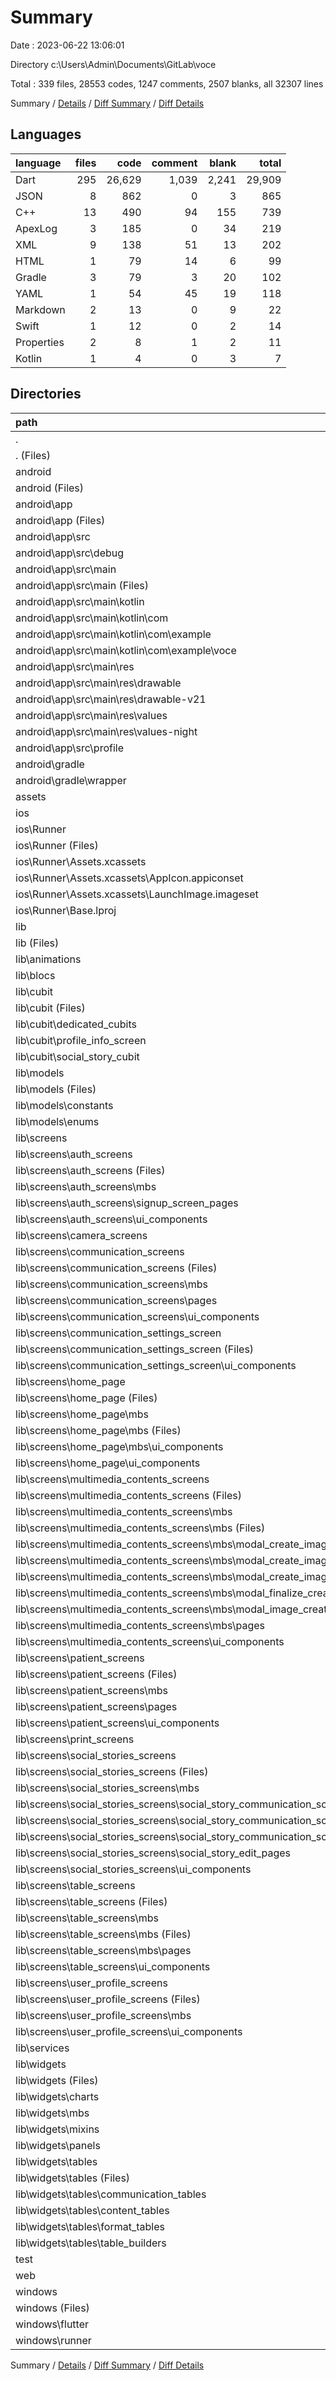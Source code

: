 # Summary

Date : 2023-06-22 13:06:01

Directory c:\\Users\\Admin\\Documents\\GitLab\\voce

Total : 339 files,  28553 codes, 1247 comments, 2507 blanks, all 32307 lines

Summary / [Details](details.md) / [Diff Summary](diff.md) / [Diff Details](diff-details.md)

## Languages
| language | files | code | comment | blank | total |
| :--- | ---: | ---: | ---: | ---: | ---: |
| Dart | 295 | 26,629 | 1,039 | 2,241 | 29,909 |
| JSON | 8 | 862 | 0 | 3 | 865 |
| C++ | 13 | 490 | 94 | 155 | 739 |
| ApexLog | 3 | 185 | 0 | 34 | 219 |
| XML | 9 | 138 | 51 | 13 | 202 |
| HTML | 1 | 79 | 14 | 6 | 99 |
| Gradle | 3 | 79 | 3 | 20 | 102 |
| YAML | 1 | 54 | 45 | 19 | 118 |
| Markdown | 2 | 13 | 0 | 9 | 22 |
| Swift | 1 | 12 | 0 | 2 | 14 |
| Properties | 2 | 8 | 1 | 2 | 11 |
| Kotlin | 1 | 4 | 0 | 3 | 7 |

## Directories
| path | files | code | comment | blank | total |
| :--- | ---: | ---: | ---: | ---: | ---: |
| . | 339 | 28,553 | 1,247 | 2,507 | 32,307 |
| . (Files) | 2 | 64 | 45 | 26 | 135 |
| android | 14 | 207 | 53 | 36 | 296 |
| android (Files) | 4 | 75 | 0 | 10 | 85 |
| android\\app | 9 | 127 | 52 | 25 | 204 |
| android\\app (Files) | 1 | 46 | 3 | 11 | 60 |
| android\\app\\src | 8 | 81 | 49 | 14 | 144 |
| android\\app\\src\\debug | 1 | 4 | 3 | 1 | 8 |
| android\\app\\src\\main | 6 | 73 | 43 | 12 | 128 |
| android\\app\\src\\main (Files) | 1 | 43 | 11 | 3 | 57 |
| android\\app\\src\\main\\kotlin | 1 | 4 | 0 | 3 | 7 |
| android\\app\\src\\main\\kotlin\\com | 1 | 4 | 0 | 3 | 7 |
| android\\app\\src\\main\\kotlin\\com\\example | 1 | 4 | 0 | 3 | 7 |
| android\\app\\src\\main\\kotlin\\com\\example\\voce | 1 | 4 | 0 | 3 | 7 |
| android\\app\\src\\main\\res | 4 | 26 | 32 | 6 | 64 |
| android\\app\\src\\main\\res\\drawable | 1 | 4 | 7 | 2 | 13 |
| android\\app\\src\\main\\res\\drawable-v21 | 1 | 4 | 7 | 2 | 13 |
| android\\app\\src\\main\\res\\values | 1 | 9 | 9 | 1 | 19 |
| android\\app\\src\\main\\res\\values-night | 1 | 9 | 9 | 1 | 19 |
| android\\app\\src\\profile | 1 | 4 | 3 | 1 | 8 |
| android\\gradle | 1 | 5 | 1 | 1 | 7 |
| android\\gradle\\wrapper | 1 | 5 | 1 | 1 | 7 |
| assets | 4 | 655 | 0 | 0 | 655 |
| ios | 7 | 222 | 2 | 9 | 233 |
| ios\\Runner | 7 | 222 | 2 | 9 | 233 |
| ios\\Runner (Files) | 2 | 13 | 0 | 3 | 16 |
| ios\\Runner\\Assets.xcassets | 3 | 148 | 0 | 4 | 152 |
| ios\\Runner\\Assets.xcassets\\AppIcon.appiconset | 1 | 122 | 0 | 1 | 123 |
| ios\\Runner\\Assets.xcassets\\LaunchImage.imageset | 2 | 26 | 0 | 3 | 29 |
| ios\\Runner\\Base.lproj | 2 | 61 | 2 | 2 | 65 |
| lib | 294 | 26,615 | 1,029 | 2,234 | 29,878 |
| lib (Files) | 1 | 41 | 1 | 4 | 46 |
| lib\\animations | 2 | 23 | 0 | 8 | 31 |
| lib\\blocs | 8 | 912 | 40 | 107 | 1,059 |
| lib\\cubit | 76 | 3,689 | 66 | 811 | 4,566 |
| lib\\cubit (Files) | 52 | 2,717 | 62 | 582 | 3,361 |
| lib\\cubit\\dedicated_cubits | 12 | 303 | 2 | 94 | 399 |
| lib\\cubit\\profile_info_screen | 2 | 50 | 0 | 16 | 66 |
| lib\\cubit\\social_story_cubit | 10 | 619 | 2 | 119 | 740 |
| lib\\models | 32 | 1,040 | 43 | 173 | 1,256 |
| lib\\models (Files) | 22 | 984 | 43 | 162 | 1,189 |
| lib\\models\\constants | 1 | 6 | 0 | 2 | 8 |
| lib\\models\\enums | 9 | 50 | 0 | 9 | 59 |
| lib\\screens | 101 | 14,464 | 689 | 641 | 15,794 |
| lib\\screens\\auth_screens | 11 | 1,533 | 13 | 73 | 1,619 |
| lib\\screens\\auth_screens (Files) | 3 | 514 | 1 | 31 | 546 |
| lib\\screens\\auth_screens\\mbs | 4 | 487 | 0 | 28 | 515 |
| lib\\screens\\auth_screens\\signup_screen_pages | 3 | 462 | 12 | 10 | 484 |
| lib\\screens\\auth_screens\\ui_components | 1 | 70 | 0 | 4 | 74 |
| lib\\screens\\camera_screens | 1 | 52 | 3 | 9 | 64 |
| lib\\screens\\communication_screens | 17 | 2,335 | 250 | 128 | 2,713 |
| lib\\screens\\communication_screens (Files) | 3 | 503 | 54 | 24 | 581 |
| lib\\screens\\communication_screens\\mbs | 3 | 478 | 2 | 22 | 502 |
| lib\\screens\\communication_screens\\pages | 4 | 543 | 142 | 37 | 722 |
| lib\\screens\\communication_screens\\ui_components | 7 | 811 | 52 | 45 | 908 |
| lib\\screens\\communication_settings_screen | 4 | 539 | 58 | 21 | 618 |
| lib\\screens\\communication_settings_screen (Files) | 1 | 85 | 0 | 5 | 90 |
| lib\\screens\\communication_settings_screen\\ui_components | 3 | 454 | 58 | 16 | 528 |
| lib\\screens\\home_page | 6 | 876 | 7 | 35 | 918 |
| lib\\screens\\home_page (Files) | 1 | 389 | 5 | 10 | 404 |
| lib\\screens\\home_page\\mbs | 3 | 347 | 2 | 17 | 366 |
| lib\\screens\\home_page\\mbs (Files) | 2 | 298 | 2 | 10 | 310 |
| lib\\screens\\home_page\\mbs\\ui_components | 1 | 49 | 0 | 7 | 56 |
| lib\\screens\\home_page\\ui_components | 2 | 140 | 0 | 8 | 148 |
| lib\\screens\\multimedia_contents_screens | 15 | 1,839 | 59 | 77 | 1,975 |
| lib\\screens\\multimedia_contents_screens (Files) | 1 | 177 | 6 | 5 | 188 |
| lib\\screens\\multimedia_contents_screens\\mbs | 9 | 1,253 | 49 | 43 | 1,345 |
| lib\\screens\\multimedia_contents_screens\\mbs (Files) | 2 | 347 | 3 | 5 | 355 |
| lib\\screens\\multimedia_contents_screens\\mbs\\modal_create_image | 3 | 371 | 41 | 19 | 431 |
| lib\\screens\\multimedia_contents_screens\\mbs\\modal_create_image (Files) | 1 | 152 | 38 | 8 | 198 |
| lib\\screens\\multimedia_contents_screens\\mbs\\modal_create_image\\pages | 2 | 219 | 3 | 11 | 233 |
| lib\\screens\\multimedia_contents_screens\\mbs\\modal_finalize_creation | 1 | 129 | 2 | 7 | 138 |
| lib\\screens\\multimedia_contents_screens\\mbs\\modal_image_creation_fault | 1 | 88 | 0 | 5 | 93 |
| lib\\screens\\multimedia_contents_screens\\mbs\\pages | 2 | 318 | 3 | 7 | 328 |
| lib\\screens\\multimedia_contents_screens\\ui_components | 5 | 409 | 4 | 29 | 442 |
| lib\\screens\\patient_screens | 11 | 1,431 | 2 | 51 | 1,484 |
| lib\\screens\\patient_screens (Files) | 1 | 135 | 0 | 5 | 140 |
| lib\\screens\\patient_screens\\mbs | 2 | 341 | 2 | 11 | 354 |
| lib\\screens\\patient_screens\\pages | 3 | 242 | 0 | 11 | 253 |
| lib\\screens\\patient_screens\\ui_components | 5 | 713 | 0 | 24 | 737 |
| lib\\screens\\print_screens | 1 | 148 | 22 | 17 | 187 |
| lib\\screens\\social_stories_screens | 16 | 2,968 | 112 | 125 | 3,205 |
| lib\\screens\\social_stories_screens (Files) | 4 | 835 | 23 | 30 | 888 |
| lib\\screens\\social_stories_screens\\mbs | 1 | 195 | 1 | 8 | 204 |
| lib\\screens\\social_stories_screens\\social_story_communication_screens | 5 | 735 | 35 | 38 | 808 |
| lib\\screens\\social_stories_screens\\social_story_communication_screens (Files) | 4 | 654 | 35 | 33 | 722 |
| lib\\screens\\social_stories_screens\\social_story_communication_screens\\ui_components | 1 | 81 | 0 | 5 | 86 |
| lib\\screens\\social_stories_screens\\social_story_edit_pages | 3 | 616 | 47 | 23 | 686 |
| lib\\screens\\social_stories_screens\\ui_components | 3 | 587 | 6 | 26 | 619 |
| lib\\screens\\table_screens | 14 | 2,328 | 159 | 83 | 2,570 |
| lib\\screens\\table_screens (Files) | 3 | 723 | 106 | 25 | 854 |
| lib\\screens\\table_screens\\mbs | 4 | 921 | 42 | 30 | 993 |
| lib\\screens\\table_screens\\mbs (Files) | 1 | 279 | 5 | 11 | 295 |
| lib\\screens\\table_screens\\mbs\\pages | 3 | 642 | 37 | 19 | 698 |
| lib\\screens\\table_screens\\ui_components | 7 | 684 | 11 | 28 | 723 |
| lib\\screens\\user_profile_screens | 5 | 415 | 4 | 22 | 441 |
| lib\\screens\\user_profile_screens (Files) | 1 | 90 | 3 | 5 | 98 |
| lib\\screens\\user_profile_screens\\mbs | 1 | 62 | 0 | 7 | 69 |
| lib\\screens\\user_profile_screens\\ui_components | 3 | 263 | 1 | 10 | 274 |
| lib\\services | 4 | 500 | 64 | 98 | 662 |
| lib\\widgets | 70 | 5,946 | 126 | 392 | 6,464 |
| lib\\widgets (Files) | 30 | 2,290 | 73 | 183 | 2,546 |
| lib\\widgets\\charts | 3 | 674 | 1 | 28 | 703 |
| lib\\widgets\\mbs | 5 | 515 | 5 | 28 | 548 |
| lib\\widgets\\mixins | 1 | 9 | 0 | 3 | 12 |
| lib\\widgets\\panels | 6 | 564 | 2 | 24 | 590 |
| lib\\widgets\\tables | 25 | 1,894 | 45 | 126 | 2,065 |
| lib\\widgets\\tables (Files) | 1 | 33 | 0 | 2 | 35 |
| lib\\widgets\\tables\\communication_tables | 6 | 609 | 14 | 54 | 677 |
| lib\\widgets\\tables\\content_tables | 6 | 621 | 13 | 29 | 663 |
| lib\\widgets\\tables\\format_tables | 6 | 483 | 18 | 29 | 530 |
| lib\\widgets\\tables\\table_builders | 6 | 148 | 0 | 12 | 160 |
| test | 1 | 14 | 10 | 7 | 31 |
| web | 2 | 102 | 14 | 7 | 123 |
| windows | 15 | 674 | 94 | 188 | 956 |
| windows (Files) | 1 | 75 | 0 | 21 | 96 |
| windows\\flutter | 3 | 107 | 9 | 22 | 138 |
| windows\\runner | 11 | 492 | 85 | 145 | 722 |

Summary / [Details](details.md) / [Diff Summary](diff.md) / [Diff Details](diff-details.md)